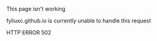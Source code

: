 



This page isn't working

fyliuxc.github.io is currently unable to handle this request

HTTP ERROR 502
